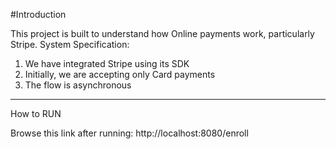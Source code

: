 #Introduction

This project is built to understand how Online payments work, particularly Stripe.
System Specification:
1. We have integrated Stripe using its SDK
2. Initially, we are accepting only Card payments
3. The flow is asynchronous 
---
How to RUN

Browse this link after running: http://localhost:8080/enroll

